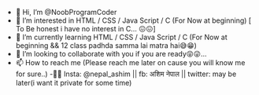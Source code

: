 - 👋 Hi, I’m @NoobProgramCoder
- 👀 I’m interested in HTML / CSS / Java Script / C (For Now at beginning) [ To Be honest i have no interest in C... 😖😖]
- 🌱 I’m currently learning HTML / CSS / Java Script / C (For Now at beginning && 12 class padhda samma lai matra hai😅😁)
- 💞️ I’m looking to collaborate with you if you are ready😝😜...
- 📫 How to reach me (Please reach me later on cause you will know me for sure..)
-💬💬 Insta: @nepal_ashim || fb: अशिम नेपाल || twitter: may be later(i want it private for some time)
<!---
NoobProgramCoder/NoobProgramCoder is a ✨ special ✨ repository because its `README.md` (this file) appears on your GitHub profile.
Yyou can click the Preview link to take a look at your changes.
--->
